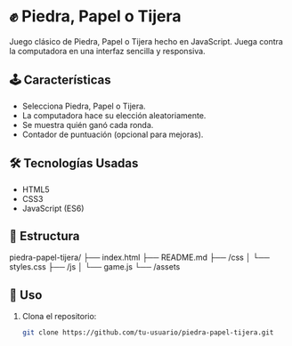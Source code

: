 # ✊ Piedra, Papel o Tijera

Juego clásico de Piedra, Papel o Tijera hecho en JavaScript. Juega contra la computadora en una interfaz sencilla y responsiva.

## 🕹️ Características

- Selecciona Piedra, Papel o Tijera.
- La computadora hace su elección aleatoriamente.
- Se muestra quién ganó cada ronda.
- Contador de puntuación (opcional para mejoras).

## 🛠️ Tecnologías Usadas

- HTML5
- CSS3
- JavaScript (ES6)

## 📁 Estructura

piedra-papel-tijera/
├── index.html
├── README.md
├── /css
│ └── styles.css
├── /js
│ └── game.js
└── /assets


## 🚀 Uso

1. Clona el repositorio:
   ```bash
   git clone https://github.com/tu-usuario/piedra-papel-tijera.git
